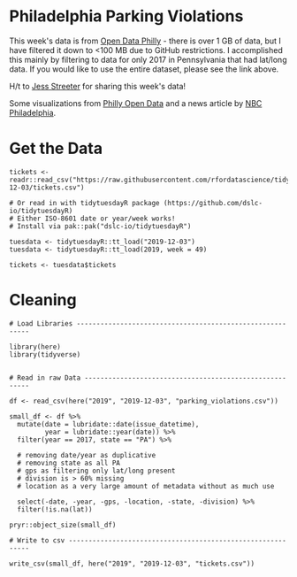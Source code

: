 # Philadelphia Parking Violations

This week's data is from [Open Data Philly](https://www.opendataphilly.org/dataset/parking-violations) - there is over 1 GB of data, but I have filtered it down to <100 MB due to GitHub restrictions. I accomplished this mainly by filtering to data for only 2017 in Pennsylvania that had lat/long data. If you would like to use the entire dataset, please see the link above.

H/t to [Jess Streeter](https://twitter.com/phillynerd) for sharing this week's data!

Some visualizations from [Philly Open Data](https://data.phila.gov/visualizations/parking-violations) and a news article by [NBC Philadelphia](https://www.nbcphiladelphia.com/news/local/Nearly-6-Million-Philadelphia-Parking-Authority-Tickets-Are-on-the-Rise-Since-2016-565438131.html).

# Get the Data

```
tickets <- readr::read_csv("https://raw.githubusercontent.com/rfordatascience/tidytuesday/main/data/2019/2019-12-03/tickets.csv")

# Or read in with tidytuesdayR package (https://github.com/dslc-io/tidytuesdayR)
# Either ISO-8601 date or year/week works!
# Install via pak::pak("dslc-io/tidytuesdayR")

tuesdata <- tidytuesdayR::tt_load("2019-12-03")
tuesdata <- tidytuesdayR::tt_load(2019, week = 49)

tickets <- tuesdata$tickets
```


# Cleaning

```
# Load Libraries ----------------------------------------------------------

library(here)
library(tidyverse)


# Read in raw Data --------------------------------------------------------

df <- read_csv(here("2019", "2019-12-03", "parking_violations.csv"))

small_df <- df %>% 
  mutate(date = lubridate::date(issue_datetime),
         year = lubridate::year(date)) %>% 
  filter(year == 2017, state == "PA") %>% 
  
  # removing date/year as duplicative
  # removing state as all PA
  # gps as filtering only lat/long present
  # division is > 60% missing
  # location as a very large amount of metadata without as much use
  
  select(-date, -year, -gps, -location, -state, -division) %>% 
  filter(!is.na(lat))

pryr::object_size(small_df)

# Write to csv ------------------------------------------------------------

write_csv(small_df, here("2019", "2019-12-03", "tickets.csv"))

```
